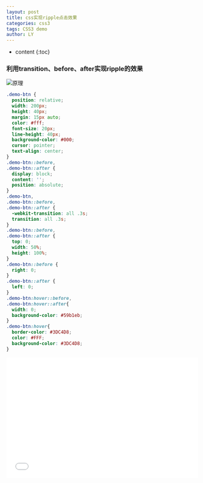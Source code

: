 ```yaml
---
layout: post
title: css实现ripple点击效果
categories: css3
tags: CSS3 demo
author: LY
---
```


* content
{:toc}  


### 利用transition、before、after实现ripple的效果  

![原理](http://os8ri8oj4.bkt.clouddn.com/ripple.png)





```css
.demo-btn {
  position: relative;
  width: 200px;
  height: 40px;
  margin: 15px auto;
  color: #fff;
  font-size: 20px;
  line-height: 40px;
  background-color: #000;
  cursor: pointer;
  text-align: center;
}
.demo-btn::before,
.demo-btn::after {
  display: block;
  content: '';
  position: absolute;
}
.demo-btn,
.demo-btn::before,
.demo-btn::after {
  -webkit-transition: all .3s;
  transition: all .3s;
}
.demo-btn::before,
.demo-btn::after {
  top: 0;
  width: 50%;
  height: 100%;
}
.demo-btn::before {
  right: 0;
}
.demo-btn::after {
  left: 0;
}
.demo-btn:hover::before,
.demo-btn:hover::after{
  width: 0;
  background-color: #59b1eb;
}
.demo-btn:hover{
  border-color: #3DC4D8;
  color: #FFF;
  background-color: #3DC4D8;
} 
```

<iframe height='317' scrolling='no' src='//codepen.io/liu_yan/pen/BZJvQp/?height=317&theme-id=dark&default-tab=result&embed-version=2' frameborder='no' allowtransparency='true' allowfullscreen='true' style='width: 100%;'>See the Pen <a href='https://codepen.io/liu_yan/pen/BZJvQp'>Fisher–Yates shuffle</a> by Chuan shi (<a href='http://codepen.io/liu_yan'>@liu_yan</a>) on <a href='http://codepen.io'>CodePen</a>.
</iframe>

 
